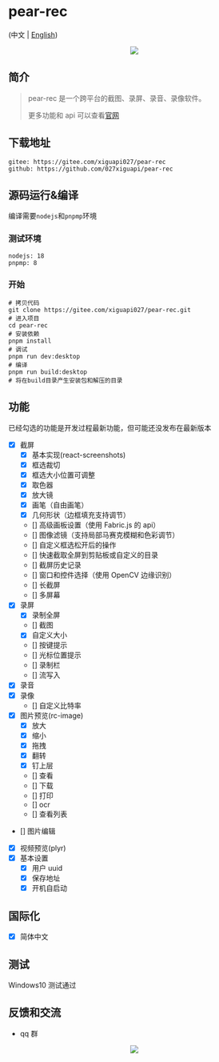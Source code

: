 # pear-rec

(中文 | [English](README.md))

<p align="center">
  <img src="https://027xiguapi.github.io/pear-rec/logo@2x.ico" />
</p>

## 简介

> pear-rec 是一个跨平台的截图、录屏、录音、录像软件。
>
> 更多功能和 api 可以查看[官网](https://027xiguapi.github.io/pear-rec)

## 下载地址

```
gitee: https://gitee.com/xiguapi027/pear-rec
github: https://github.com/027xiguapi/pear-rec
```

## 源码运行&编译

编译需要`nodejs`和`pnpmp`环境

### 测试环境

```
nodejs: 18
pnpmp: 8
```

### 开始

```shell
# 拷贝代码
git clone https://gitee.com/xiguapi027/pear-rec.git
# 进入项目
cd pear-rec
# 安装依赖
pnpm install
# 调试
pnpm run dev:desktop
# 编译
pnpm run build:desktop
# 将在build目录产生安装包和解压的目录
```

## 功能

已经勾选的功能是开发过程最新功能，但可能还没发布在最新版本

- [x] 截屏
  - [x] 基本实现(react-screenshots)
  - [x] 框选裁切
  - [x] 框选大小位置可调整
  - [x] 取色器
  - [x] 放大镜
  - [x] 画笔（自由画笔）
  - [x] 几何形状（边框填充支持调节）
  - [] 高级画板设置（使用 Fabric.js 的 api）
  - [] 图像滤镜（支持局部马赛克模糊和色彩调节）
  - [] 自定义框选松开后的操作
  - [] 快速截取全屏到剪贴板或自定义的目录
  - [] 截屏历史记录
  - [] 窗口和控件选择（使用 OpenCV 边缘识别）
  - [] 长截屏
  - [] 多屏幕
- [x] 录屏
  - [x] 录制全屏
  - [] 截图
  - [x] 自定义大小
  - [] 按键提示
  - [] 光标位置提示
  - [] 录制栏
  - [] 流写入
- [x] 录音
- [x] 录像
  - [] 自定义比特率
- [x] 图片预览(rc-image)
  - [x] 放大
  - [x] 缩小
  - [x] 拖拽
  - [x] 翻转
  - [x] 钉上层
  - [] 查看
  - [] 下载
  - [] 打印
  - [] ocr
  - [] 查看列表
- [] 图片编辑
- [x] 视频预览(plyr)
- [x] 基本设置
  - [x] 用户 uuid
  - [x] 保存地址
  - [x] 开机自启动

## 国际化

- [x] 简体中文

## 测试

Windows10 测试通过

## 反馈和交流

- qq 群

<p align="center">
  <img src="https://027xiguapi.github.io/pear-rec/imgs/pear-rec_qq_qrcode.png" />
</p>
